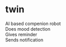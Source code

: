 # twin
AI based compenion robot </br>
Does mood detection </br>
Gives reminder </br>
Sends notification </br>
